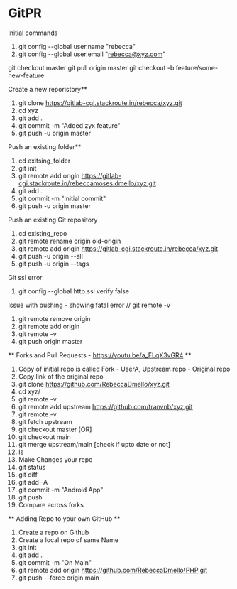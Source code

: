 # GitPR 

Initial commands
1. git config --global user.name "rebecca"
2. git config --global user.email "rebecca@xyz.com"

git checkout master
git pull origin master
git checkout -b feature/some-new-feature


Create a new reporistory**
1. git clone https://gitlab-cgi.stackroute.in/rebecca/xyz.git
2. cd xyz
3. git add .
4. git commit -m "Added zyx feature"
5. git push -u origin master

Push an existing folder**
1. cd exitsing_folder
2. git init
3. git remote add origin https://gitlab-cgi.stackroute.in/rebeccamoses.dmello/xyz.git
4. git add .
5. git commit -m "Initial commit"
6. git push -u origin master

Push an existing Git repository
1. cd existing_repo
2. git remote rename origin old-origin
3. git remote add origin https://gitlab-cgi.stackroute.in/rebecca/xyz.git
4. git push -u origin --all
5. git push -u origin --tags

Git ssl error
1. git config --global http.ssl verify false

Issue with pushing - showing fatal error // git remote -v
1. git remote remove origin
2. git remote add origin <your repo url>
3. git remote -v
4. git push origin master
  
** Forks and Pull Requests -  https://youtu.be/a_FLqX3vGR4 **
1. Copy of initial repo is called Fork - UserA, Upstream repo - Original repo
2. Copy link of the original repo
3. git clone https://github.com/RebeccaDmello/xyz.git
4. cd xyz/
5. git remote -v
6. git remote add upstream https://github.com/tranvnb/xyz.git
7. git remote -v
8. git fetch upstream
9. git checkout master [OR]
10. git checkout main
11. git merge upstream/main [check if upto date or not]
12. ls
13. Make Changes your repo
14. git status
15. git diff
16. git add -A
17. git commit -m "Android App"
18. git push
19. Compare across forks

** Adding Repo to your own GitHub **
1. Create a repo on Github
2. Create a local repo of same Name
3. git init
4. git add .
5. git commit -m "On Main"
6. git remote add origin https://github.com/RebeccaDmello/PHP.git
7. git push --force origin main



